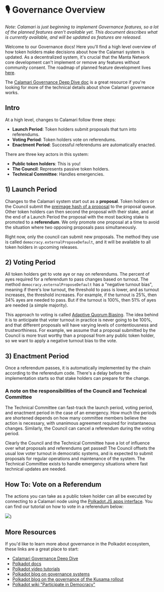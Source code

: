 # 🎙  Governance Overview

_Note: Calamari is just beginning to implement Governance features, so a lot 
of the planned features aren't available yet. This document describes what is 
currently available, and will be updated as features are released._

Welcome to our Governance docs! Here you'll find a high level overview of
how token holders make decisions about how the Calamari system is updated.
As a decentralized system, it's crucial that the Manta Network core development 
can't implement or remove any features without community consent. The roadmap 
of planned feature development lives [here](https://emphasized-seed-161.notion.site/3b1b61e0aee8484396d674f4653e0813?v=451a4ad2105d4f9cb35fb74680359c1d). 

The [Calamari Governance Deep Dive doc](GovernanceDeepdive.md)
is a great resource if you're looking for more of the technical details about 
show Calamari governance works.

## Intro

At a high level, changes to Calamari follow three steps:

- **Launch Period**: Token holders submit proposals that turn into referendums.
- **Voting Period**: Token holders vote on referendums.
- **Enactment Period**: Successful referendums are automatically enacted.

There are three key actors in this system:

- **Public token holders**: This is you!
- **The Council**: Represents passive token holders.
- **Technical Committee**: Handles emergencies.

## 1) Launch Period

Changes to the Calamari system start out as a **proposal**. Token holders 
or the Council submit the [preimage hash of a proposal](https://wiki.polkadot.network/docs/maintain-guides-democracy#proposing-an-action) 
to the proposal queue. Other token holders can then second the proposal with 
their stake, and at the end of a Launch Period the proposal with the most 
backing stake is promoted to a **referendum**. We only promote one proposal 
at a time to avoid the situation where two opposing proposals pass simultaneously.

Right now, only the council can submit new proposals. The method they use 
is called `democracy.externalProposeDefault`, and it will be available to
all token holders in upcoming releases. 

## 2) Voting Period

All token holders get to vote aye or nay on referendums. The percent of ayes required
for a referendum to pass changes based on turnout. The method `democracy.externalProposeDefault`
has a "negative turnout bias", meaning if there's low turnout, the 
threshold to pass is lower, and as turnout increases, the threshold increases. 
For example, if the turnout is 25%, then 34% ayes are needed to pass. But if the 
turnout is 100%, then 51% of ayes are needed (a simple majority). 

This approach to voting is called [Adaptive Quorum Biasing](https://wiki.polkadot.network/docs/learn-governance#adaptive-quorum-biasing). 
The idea behind it is to anticipate that voter turnout in practice is
never going to be 100%, and that different proposals will have varying levels of 
contentiousness and trustworthiness. For example, we assume that a proposal 
submitted by the Council is more trust worthy than a proposal from any public 
token holder, so we want to apply a negative turnout bias to the vote.

## 3) Enactment Period

Once a referendum passes, it is automatically implemented by the chain according to 
the referendum code. There's a delay before the implementation starts so that
stake holders can prepare for the change. 

### A note on the responsibilities of the Council and Technical Committee

The Technical Committee can fast-track the launch period, voting period, and enactment
period in the case of an emergency. How much the periods are shortened depends 
on how many committee members believe the action is necessary, with unanimous 
agreement required for instantaneous changes. Similarly, the Council can cancel 
a referendum during the voting period.

Clearly the Council and the Technical Committee have a lot of influence over
what proposals and referendums get passed! The Council offsets the usual low 
voter turnout in democratic systems, and is expected to submit proposals for 
regular operations and maintenance of the system. The Technical Committee exists
to handle emergency situations where fast technical updates are needed.

## How To: Vote on a Referendum

The actions you can take as a public token holder can all be executed by connecting 
to a Calamari node using the [Polkadot.JS apps interface](https://polkadot.js.org/apps/).
You can find our tutorial on how to vote in a referendum below:

[![](https://img.youtube.com/vi/0MN9TbRlvhk/0.jpg)](https://www.youtube.com/watch?v=0MN9TbRlvhk))


## More Resources

If you'd like to learn more about governance in the Polkadot ecosystem, these links 
are a great place to start:

- [Calamari Governance Deep Dive](GovernanceDeepdive.md)
- [Polkadot docs](https://wiki.polkadot.network/docs/learn-governance)
- [Polkadot video tutorials](https://wiki.polkadot.network/docs/learn-video-tutorials#getting-started) 
- [Polkadot blog on governance systems](https://polkadot.network/blog/polkadot-governance/)
- [Polkadot blog on the governance of the Kusama rollout](https://polkadot.network/blog/kusama-rollout-and-governance/)
- [Polkadot wiki "Participate in Democracy"](https://wiki.polkadot.network/docs/maintain-guides-democracy)

